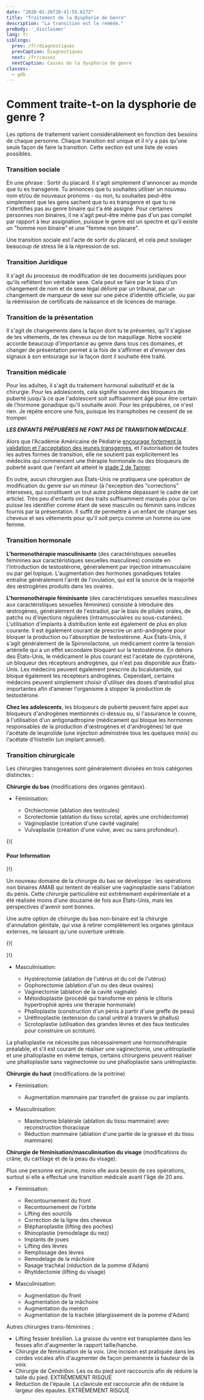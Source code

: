 ```yaml
---
date: "2020-01-26T20:41:55.827Z"
title: "Traitement de la Dysphorie de Genre"
description: "La transition est le remède."
preBody: '_disclaimer'
lang: fr
siblings:
  prev: /fr/diagnostiques
  prevCaption: Diagnostiques
  next: /fr/causes
  nextCaption: Causes de la dysphorie de genre
classes:
  - gdb
---
```


# Comment traite-t-on la dysphorie de genre ?

Les options de traitement varient considérablement en fonction des besoins de chaque personne. Chaque transition est unique et il n'y a pas qu'une seule façon de faire la transition. Cette section est une liste de voies possibles.

### Transition sociale

En une phrase : Sortir du placard. Il s'agit simplement d'annoncer au monde que tu es transgenre. Tu annonces que tu souhaites utiliser un nouveau nom et/ou de nouveaux pronoms - ou non, tu souhaites peut-être simplement que les gens sachent que tu es transgenre et que tu ne t'identifies pas au genre binaire qui t'a été assigné. Pour certaines personnes non binaires, il ne s'agit peut-être même pas d'un pas complet par rapport à leur assignation, puisque le genre est un spectre et qu'il existe un "homme non binaire" et une "femme non binaire".

Une transition sociale est l'acte de sortir du placard, et cela peut soulager beaucoup de stress lié à la répression de soi.

### Transition Juridique

Il s'agit du processus de modification de tes documents juridiques pour qu'ils reflètent ton véritable sexe. Cela peut se faire par le biais d'un changement de nom et de sexe légal délivré par un tribunal, par un changement de marqueur de sexe sur une pièce d'identité officielle, ou par la réémission de certificats de naissance et de licences de mariage.

### Transition de la présentation

Il s'agit de changements dans la façon dont tu te présentes, qu'il s'agisse de tes vêtements, de tes cheveux ou de ton maquillage. Notre société accorde beaucoup d'importance au genre dans tous ces domaines, et changer de présentation permet à la fois de s'affirmer et d'envoyer des signaux à son entourage sur la façon dont il souhaite être traité.

### Transition médicale

Pour les adultes, il s'agit du traitement hormonal substitutif et de la chirurgie. Pour les adolescents, cela signifie souvent des bloqueurs de puberté jusqu'à ce que l'adolescent soit suffisamment âgé pour être certain de l'hormone gonadique qu'il souhaite avoir. Pour les prépubères, ce n'est rien. Je répète encore une fois, puisque les transphobes ne cessent de se tromper.

***LES ENFANTS PRÉPUBÈRES NE FONT PAS DE TRANSITION MÉDICALE***.

Alors que l'Académie Américaine de Pédiatrie [encourage fortement la validation et l'acceptation des jeunes transgenres](https://pediatrics.aappublications.org/content/pediatrics/early/2018/09/13/peds.2018-2162.full.pdf), et l'autorisation de toutes les autres formes de transition, elle ne soutient pas explicitement les médecins qui commencent une thérapie hormonale ou des bloqueurs de puberté avant que l'enfant ait atteint le [stade 2 de Tanner](https://fr.wikipedia.org/wiki/Classification_de_Tanner).

En outre, aucun chirurgien aux États-Unis ne pratiquera une opération de modification du genre sur un mineur (à l'exception des "corrections" intersexes, qui constituent un tout autre problème dépassant le cadre de cet article). Très peu d'enfants ont des traits suffisamment marqués pour qu'on puisse les identifier comme étant de sexe masculin ou féminin sans indices fournis par la présentation. Il suffit de permettre à un enfant de changer ses cheveux et ses vêtements pour qu'il soit perçu comme un homme ou une femme.

### Transition hormonale

**L'hormonothérapie masculinisante** (des caractéristiques sexuelles féminines aux caractéristiques sexuelles masculines) consiste en l'introduction de testostérone, généralement par injection intramusculaire ou par gel topique. L'augmentation des hormones gonadiques totales entraîne généralement l'arrêt de l'ovulation, qui est la source de la majorité des œstrogènes produits dans les ovaires.

**L'hormonothérapie féminisante** (des caractéristiques sexuelles masculines aux caractéristiques sexuelles féminines) consiste à introduire des œstrogènes, généralement de l'estradiol, par le biais de pilules orales, de patchs ou d'injections régulières (intramusculaires ou sous-cutanées). L'utilisation d'implants à distribution lente est également de plus en plus courante. Il est également courant de prescrire un anti-androgène pour bloquer la production ou l'absorption de testostérone. Aux États-Unis, il s'agit généralement de la Spironolactone, un médicament contre la tension artérielle qui a un effet secondaire bloquant sur la testostérone. En dehors des États-Unis, le médicament le plus courant est l'acétate de cyprotérone, un bloqueur des récepteurs androgènes, qui n'est pas disponible aux États-Unis. Les médecins peuvent également prescrire du bicalutamide, qui bloque également les récepteurs androgènes. Cependant, certains médecins peuvent simplement choisir d'utiliser des doses d'œstradiol plus importantes afin d'amener l'organisme à stopper la production de testostérone.

**Chez les adolescents**, les bloqueurs de puberté peuvent faire appel aux bloqueurs d'androgènes mentionnés ci-dessus ou, si l'assurance le couvre, à l'utilisation d'un antigonadtropine (médicament qui bloque les hormones responsables de la production d'œstrogènes et d'androgènes) tel que l'acétate de leuprolide (une injection administrée tous les quelques mois) ou l'acétate d'histrelin (un implant annuel).

### Transition chirurgicale

Les chirurgies transgenres sont généralement divisées en trois catégories distinctes :

**Chirurgie du bas** (modifications des organes génitaux).

- Féminisation:

  - Orchiectomie (ablation des testicules)
  - Scrotectomie (ablation du tissu scrotal, après une orchidectomie)
  - Vaginoplastie (création d'une cavité vaginale)
  - Vulvaplastie (création d'une vulve, avec ou sans profondeur).

{!{ <div class="gutter"><div class="card"><div class="card-body"><h4 class="card-title">Pour Information</h4> }!}

Un nouveau domaine de la chirurgie du bas se développe : les opérations non binaires AMAB qui tentent de réaliser une vaginoplastie *sans* l'ablation du pénis. Cette chirurgie particulière est extrêmement expérimentale et a été réalisée moins d'une douzaine de fois aux États-Unis, mais les perspectives d'avenir sont bonnes.

Une autre option de chirurgie du bas non-binaire est la chirurgie d'annulation génitale, qui vise à retirer complètement les organes génitaux externes, ne laissant qu'une ouverture urétrale.

{!{ </div></div></div> }!}

- Masculinisation:

  - Hystérectomie (ablation de l'utérus et du col de l'utérus)
  - Oophorectomie (ablation d'un ou des deux ovaires)
  - Vaginectomie (ablation de la cavité vaginale)
  - Métoidioplastie (procédé qui transforme en pénis le clitoris hypertrophié après une thérapie hormonale)
  - Phalloplastie (construction d'un pénis à partir d'une greffe de peau)
  - Uréthroplastie (extension du canal urétral à travers le phallus)
  - Scrotoplastie (utilisation des grandes lèvres et des faux testicules pour construire un scrotum).

La phalloplastie ne nécessite pas nécessairement une hormonothérapie préalable, et s'il est courant de réaliser une vaginectomie, une urétroplastie et une phalloplastie en même temps, certains chirurgiens peuvent réaliser une phalloplastie sans vaginectomie ou une phalloplastie sans urétroplastie.

**Chirurgie du haut** (modifications de la poitrine)

- Féminisation:
  
  - Augmentation mammaire par transfert de graisse ou par implants.

- Masculinisation:

  - Mastectomie bilatérale (ablation du tissu mammaire) avec reconstruction thoracique
  - Réduction mammaire (ablation d'une partie de la graisse et du tissu mammaire)

**Chirurgie de féminisation/masculinisation du visage** (modifications du crâne, du cartilage et de la peau du visage).

  Plus une personne est jeune, moins elle aura besoin de ces opérations, surtout si elle a effectué une transition médicale avant l'âge de 20 ans.

- Féminisation:

  - Recontournement du front
  - Recontournement de l'orbite
  - Lifting des sourcils
  - Correction de la ligne des cheveux
  - Blépharoplastie (lifting des poches)
  - Rhinoplastie (remodelage du nez)
  - Implants de joues
  - Lifting des lèvres
  - Remplissage des lèvres
  - Remodelage de la mâchoire
  - Rasage trachéal (réduction de la pomme d'Adam)
  - Rhytidectomie (lifting du visage)

- Masculinisation:

  - Augmentation du front
  - Augmentation de la mâchoire
  - Augmentation du menton
  - Augmentation de la trachée (élargissement de la pomme d'Adam)

Autres chirurgies trans-féminines :

- Lifting fessier brésilien. La graisse du ventre est transplantée dans les fesses afin d'augmenter le rapport taille/hanche.
- Chirurgie de féminisation de la voix. Une incision est pratiquée dans les cordes vocales afin d'augmenter de façon permanente la hauteur de la voix.
- Chirurgie de Cendrillon. Les os du pied sont raccourcis afin de réduire la taille du pied. EXTRÊMEMENT RISQUÉ
- Réduction de l'épaule. La clavicule est raccourcie afin de réduire la largeur des épaules. EXTRÊMEMENT RISQUÉ
